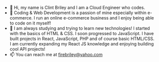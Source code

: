 - 👋 Hi, my name is Clint Briley and I am a Cloud Engineer who codes.
- 👀 Coding & Web Development is a passion of mine especially within e-commerce. I run an online e-commerce business and I enjoy being able to code on it myself!
- 🌱 I am always studying and trying to learn new technologies! I started with the basics of HTML & CSS.  I soon progressed to JavaScript. I have built projects 
in React, JavaScript, PHP and of course basic HTML/CSS. I am currently expanding my React JS knowledge and enjoying building cool API projects!
- 📫 You can reach me at firebriley@yahoo.com

<!---
fireclint/fireclint is a ✨ special ✨ repository because its `README.md` (this file) appears on your GitHub profile.
You can click the Preview link to take a look at your changes.
--->
